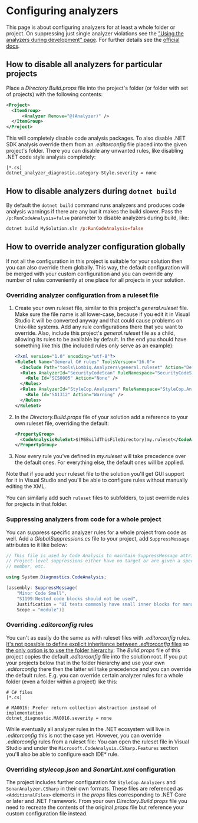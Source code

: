# Configuring analyzers



This page is about configuring analyzers for at least a whole folder or project. On suppressing just single analyzer violations see the ["Using the analyzers during development" page](UsingAnalyzersDuringDevelopment.md). For further details see the [official docs](https://docs.microsoft.com/en-us/visualstudio/code-quality/use-roslyn-analyzers).



## How to disable all analyzers for particular projects

Place a *Directory.Build.props* file into the project's folder (or folder with set of projects) with the following contents:

```xml
<Project>
  <ItemGroup> 
      <Analyzer Remove="@(Analyzer)" /> 
  </ItemGroup>
</Project>
```

This will completely disable code analysis packages. To also disable .NET SDK analysis override them from an *.editorconfig* file placed into the given project's folder. There you can disable any unwanted rules, like disabling .NET code style analysis completely:

```
[*.cs]
dotnet_analyzer_diagnostic.category-Style.severity = none
```


## How to disable analyzers during `dotnet build`

By default the `dotnet build` command runs analyzers and produces code analysis warnings if there are any but it makes the build slower. Pass the `/p:RunCodeAnalysis=false` parameter to disable analyzers during build, like:

```ps
dotnet build MySolution.sln /p:RunCodeAnalysis=false
```


## How to override analyzer configuration globally

If not all the configuration in this project is suitable for your solution then you can also override them globally. This way, the default configuration will be merged with your custom configuration and you can override any number of rules conveniently at one place for all projects in your solution.

### Overriding analyzer configuration from a ruleset file

1. Create your own ruleset file, similar to this project's *general.ruleset* file. Make sure the file name is all lower-case, because if you edit it in Visual Studio it will be converted anyway and that could cause problems on Unix-like systems. Add any rule configurations there that you want to override. Also, include this project's *general.ruleset* file as a child, allowing its rules to be available by default. In the end you should have something like this (the included rules only serve as an example):
    ```xml
    <?xml version="1.0" encoding="utf-8"?>
    <RuleSet Name="General C# rules" ToolsVersion="16.0">
      <Include Path="tools\Lombiq.Analyzers\general.ruleset" Action="Default" />
      <Rules AnalyzerId="SecurityCodeScan" RuleNamespace="SecurityCodeScan">
        <Rule Id="SCS0005" Action="None" />
      </Rules>
      <Rules AnalyzerId="StyleCop.Analyzers" RuleNamespace="StyleCop.Analyzers">
        <Rule Id="SA1312" Action="Warning" />
      </Rules>
    </RuleSet>
    ```
2. In the *Directory.Build.props* file of your solution add a reference to your own ruleset file, overriding the default:
    ```xml
    <PropertyGroup>
      <CodeAnalysisRuleSet>$(MSBuildThisFileDirectory)my.ruleset</CodeAnalysisRuleSet>
    </PropertyGroup>
    ```
3. Now every rule you've defined in *my.ruleset* will take precedence over the default ones. For everything else, the default ones will be applied.

Note that if you add your ruleset file to the solution you'll get GUI support for it in Visual Studio and you'll be able to configure rules without manually editing the XML.

You can similarly add such `ruleset` files to subfolders, to just override rules for projects in that folder.

### Suppressing analyzers from code for a whole project

You can suppress specific analyzer rules for a whole project from code as well. Add a *GlobalSuppressions.cs* file to your project, add `SuppressMessage` attributes to it like below:

```csharp
// This file is used by Code Analysis to maintain SuppressMessage attributes that are applied to this project.
// Project-level suppressions either have no target or are given a specific target and scoped to a namespace, type,
// member, etc.

using System.Diagnostics.CodeAnalysis;

[assembly: SuppressMessage(
    "Minor Code Smell",
    "S1199:Nested code blocks should not be used",
    Justification = "UI tests commonly have small inner blocks for managing one-off elements like dropdowns.",
    Scope = "module")]
```

### Overriding *.editorconfig* rules

You can't as easily do the same as with ruleset files with *.editorconfig* rules. [It's not possible to define explicit inheritance between *.editorconfig* files](https://github.com/editorconfig/editorconfig/issues/236) so [the only option is to use the folder hierarchy](https://stackoverflow.com/a/58556556/220230): The *Build.props* file of this project copies the default *.editorconfig* file into the solution root. If you put your projects below that in the folder hierarchy and use your own *.editorconfig* there then the latter will take precedence and you can override the default rules. E.g. you can override certain analyzer rules for a whole folder (even a folder within a project) like this:

```editor-config
# C# files
[*.cs]

# MA0016: Prefer return collection abstraction instead of implementation
dotnet_diagnostic.MA0016.severity = none
```

While eventually all analyzer rules in the .NET ecosystem will live in *.editorconfig* this is not the case yet. However, you can override *.editorconfig* rules from a ruleset file: You can open the ruleset file in Visual Studio and under the `Microsoft.CodeAnalysis.CSharp.Features` section you'll also be able to configure each IDE\* rule.

### Overriding *stylecop.json* and *SonarLint.xml* configuration

The project includes further configuration for `StyleCop.Analyzers` and `SonarAnalyzer.CSharp` in their own formats. These files are referenced as `<AdditionalFiles>` elements in the *props* files corresponding to .NET Core or later and .NET Framework. From your own *Directory.Build.props* file you need to recreate the contents of the original *props* file but reference your custom configuration file instead.
